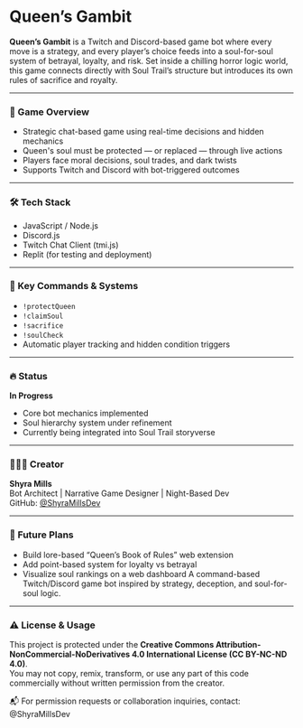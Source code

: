 # Queen’s Gambit

**Queen’s Gambit** is a Twitch and Discord-based game bot where every move is a strategy, and every player’s choice feeds into a soul-for-soul system of betrayal, loyalty, and risk. Set inside a chilling horror logic world, this game connects directly with Soul Trail’s structure but introduces its own rules of sacrifice and royalty.

---

### 👑 Game Overview

- Strategic chat-based game using real-time decisions and hidden mechanics
- Queen's soul must be protected — or replaced — through live actions
- Players face moral decisions, soul trades, and dark twists
- Supports Twitch and Discord with bot-triggered outcomes

---

### 🛠️ Tech Stack

- JavaScript / Node.js  
- Discord.js  
- Twitch Chat Client (tmi.js)  
- Replit (for testing and deployment)  

---

### 🧩 Key Commands & Systems

- `!protectQueen`  
- `!claimSoul`  
- `!sacrifice`  
- `!soulCheck`  
- Automatic player tracking and hidden condition triggers

---

### 🔥 Status

**In Progress**  
- Core bot mechanics implemented  
- Soul hierarchy system under refinement  
- Currently being integrated into Soul Trail storyverse

---

### 👩🏽‍💻 Creator

**Shyra Mills**  
Bot Architect | Narrative Game Designer | Night-Based Dev  
GitHub: [@ShyraMillsDev](https://github.com/ShyraMillsDev)

---

### 🧠 Future Plans

- Build lore-based “Queen’s Book of Rules” web extension  
- Add point-based system for loyalty vs betrayal  
- Visualize soul rankings on a web dashboard
A command-based Twitch/Discord game bot inspired by strategy, deception, and soul-for-soul logic.

---

### ⚠️ License & Usage

This project is protected under the **Creative Commons Attribution-NonCommercial-NoDerivatives 4.0 International License (CC BY-NC-ND 4.0)**.  
You may not copy, remix, transform, or use any part of this code commercially without written permission from the creator.

📬 For permission requests or collaboration inquiries, contact: @ShyraMillsDev
